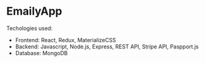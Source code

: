# EmailyApp

Techologies used:
- Frontend: React, Redux, MaterializeCSS
- Backend: Javascript, Node.js, Express, REST API, Stripe API, Paspport.js
- Database: MongoDB
